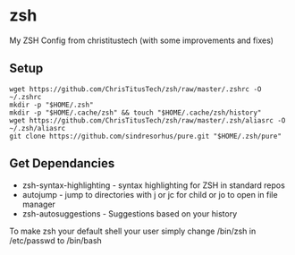 # zsh
My ZSH Config from christitustech (with some improvements and fixes)

## Setup
```
wget https://github.com/ChrisTitusTech/zsh/raw/master/.zshrc -O ~/.zshrc
mkdir -p "$HOME/.zsh"
mkdir -p "$HOME/.cache/zsh" && touch "$HOME/.cache/zsh/history"
wget https://github.com/ChrisTitusTech/zsh/raw/master/.zsh/aliasrc -O ~/.zsh/aliasrc
git clone https://github.com/sindresorhus/pure.git "$HOME/.zsh/pure"
```
## Get Dependancies 
  - zsh-syntax-highlighting - syntax highlighting for ZSH in standard repos
  - autojump - jump to directories with j or jc for child or jo to open in file manager
  - zsh-autosuggestions - Suggestions based on your history
  
To make zsh your default shell your user simply change /bin/zsh in /etc/passwd to /bin/bash
  
